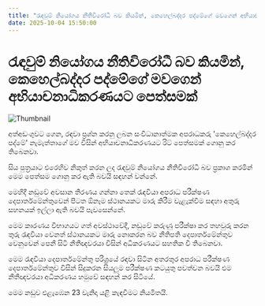 ```yaml
---
title: "රැඳවුම් නියෝගය නීතිවිරෝධී බව කියමින්, කෙහෙල්බද්දර පද්මේගේ මවගෙන් අභියාචනාධිකරණයට පෙත්සමක්"
date: 2025-10-04 15:50:00
---
```


# රැඳවුම් නියෝගය නීතිවිරෝධී බව කියමින්, කෙහෙල්බද්දර පද්මේගේ මවගෙන් අභියාචනාධිකරණයට පෙත්සමක්

![Thumbnail](https://helakuru.sgp1.cdn.digitaloceanspaces.com/esana/images/lib/kehelbaddara-padme-iop.jpg)

අත්අඩංගුවට ගෙන, රඳවා ප්‍රශ්න කරනු ලබන සංවිධානාත්මක අපරාධකරු 'කෙහෙල්බද්දර පද්මේ' නැමැත්තාගේ මව විසින් අභියාචනාධිකරණයට රිට් පෙත්සමක් ගොනු කර තිබෙනවා.

සිය පුත්‍රයාට එරෙහිව නිකුත් කරන ලද රැඳවුම් නියෝගය නීතිවිරෝධී බව ප්‍රකාශ කරමින් මෙම පෙත්සම ගොනු කර ඇති බවයි සඳහන් වන්නේ.

මෙහිදී නඩුවේ අවසාන තීරණය ගන්නා තෙක් රැඳවියා අපරාධ පරීක්ෂණ දෙපාර්තමේන්තුවෙන් පිටත ඕනෑම ස්ථානයකට මාරු කිරීම වැළැක්වීම සඳහා අතුරු සහනයක් ඉල්ලා ඇති බවයි පැවසෙන්නේ.

මෙම කාරණය විභාගයට ගත් අවස්ථාවේදී, නඩුවේ කරුණු පරීක්ෂා කර තහවුරු කරන තුරු රැඳවියා වෙනත් ස්ථානයකට මාරු නොකරන බව නීතිපති දෙපාර්තමේන්තුව වෙනුවෙන් පෙනී සිටි නීතීඥවරයා විසින් අධිකරණයට සහතික වී තිබෙනවා.

මෙම රැඳවියා දෙපාර්තමේන්තු පරිශ්‍රයේ රඳවා සිටින අතරතුර අපරාධ පරීක්ෂණ දෙපාර්තමේන්තුව විසින් සිදුකරන සියලුම පරීක්ෂණ කටයුතු පවත්වන බවයි එම නීතීඥවරයා අධිකරණය හමුවේ සඳහන් කර සිටියේ.

මෙම නඩුව එළැඹෙන 23 වැනිදා යළි කැඳවීමට නියමිතයි.


